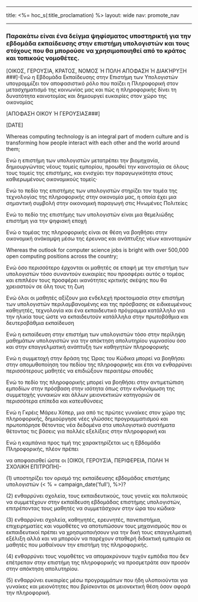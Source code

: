 * * *

title: <%= hoc_s(:title_proclamation) %> layout: wide nav: promote_nav

* * *

### Παρακάτω είναι ένα δείγμα ψηφίσματος υποστηρικτή για την εβδομάδα εκπαίδευσης στην επιστήμη υπολογιστών και τους στόχους που θα μπορούσε να χρησιμοποιηθεί από το κράτος και τοπικούς νομοθέτες.

  
[ΟΙΚΟΣ, ΓΕΡΟΥΣΙΑ, ΚΡΑΤΟΣ, ΝΟΜΟΣ Ή ΠΟΛΗ ΑΠΟΦΑΣΗ Ή ΔΙΑΚΉΡΥΞΗ ###]-Ενώ η Εβδομάδα Εκπαίδευσης στην Επιστήμη των Υπολογιστών υπογραμμίζει τον αποφασιστικό ρόλο που παίζει η Πληροφορική στον μετασχηματισμό της κοινωνίας μας και πώς η πληροφορικής δίνει τη δυνατότητα καινοτομίας και δημιουργεί ευκαιρίες στον χώρο της οικονομίας

[ΑΠΟΦΑΣΗ ΟΙΚΟΥ Ή ΓΕΡΟΥΣΙΑΣ###]

[DATE]

Whereas computing technology is an integral part of modern culture and is transforming how people interact with each other and the world around them;

Ενώ η επιστήμη των υπολογιστών μετατρέπει την βιομηχανία, δημιουργώντας νέους τομείς εμπορίου, προωθεί την καινοτομία σε όλους τους τομείς της επιστήμης, και ενισχύει την παραγωγικότητα στους καθιερωμένους οικονομικούς τομείς·

Ενώ το πεδίο της επιστήμης των υπολογιστών στηρίζει τον τομέα της τεχνολογίας της πληροφορικής στην οικονομία μας, η οποία έχει μια σημαντική συμβολή στην οικονομική παραγωγή στις Ηνωμένες Πολιτείες

Ενώ το πεδίο της επιστήμης των υπολογιστών είναι μια θεμελιώδης επιστήμη για την ψηφιακή εποχή

Ενώ ο τομέας της πληροφορικής είναι σε θέση να βοηθήσει στην οικονομική ανάκαμψη μέσω της έρευνας και ανάπτυξης νέων καινοτομιών

Whereas the outlook for computer science jobs is bright with over 500,000 open computing positions across the country;

Ενώ όσο περισσότερο έρχονται οι μαθητές σε επαφή με την επιστήμη των υπολογιστών τόσο συναντούν ευκαιρίες που προσφέρει αυτός ο τομέας και επιπλέον τους προσφέρει ικανότητες κριτικής σκέψης που θα χρειαστούν σε όλη τους τη ζωη

Ενώ όλοι οι μαθητές αξίζουν μια ενδελεχή προετοιμασία στην επιστήμη των υπολογιστών περιλαμβανομένης και της πρόσβασης σε ειδικευμένους καθηγητές, τεχνολογία και ένα εκπαιδευτικό πρόγραμμα κατάλληλο για την ηλικία τους ώστε να εκπαιδευτούν κατάλληλα στην πρωτοβάθμια και δευτεροβάθμια εκπαίδευση

Ενώ η εκπαίδευση στην επιστήμη των υπολογιστών τόσο στην περίληψη μαθημάτων υπολογιστών για την απόκτηση απολυτηρίου γυμνασίου όσο και στην επαγγελματική ανάπτυξη των καθηγητών πληροφορικής

Ενώ η συμμετοχή στην δράση της Ώρας του Κώδικα μπορεί να βοηθήσει στην απομυθοποίηση του πεδίου της πληροφορικής και έτσι να ενθαρρύνει περισσότερους μαθητές να επιδιώξουν περαιτέρω σπουδές

Ενώ το πεδίο της πληροφορικής μπορεί να βοηθήσει στην αντιμετώπιση εμποδίων στην πρόσβαση στην ισότητα όπως στην ενδυνάμωση της συμμετοχής γυναικών και άλλων μειονεκτικών κατηγοριών σε περισσότερα επίπεδα και κατευθύνσεις

Ενώ η Γκρέις Μάρευ Χόπερ, μια από τις πρώτες γυναίκες στον χώρο της πληροφορικής, δημιούργησε νέες γλώσσες προγραμματισμού και πρωτοπόρησε θέτοντας νέα δεδομένα στα υπολογιστικά συστήματα θέτοντας τις βάσεις για πολλές εξελίξεις στην πληροφορική και

Ενώ η καμπάνια προς τιμή της χαρακτηρίζεται ως η Εβδομάδα Πληροφορικής, πλέον πρέπει

να αποφασισθεί ώστε οι [ΟΙΚΟΙ, ΓΕΡΟΥΣΙΑ, ΠΕΡΙΦΕΡΕΙΑ, ΠΟΛΗ Ή ΣΧΟΛΙΚΗ ΕΠΙΤΡΟΠΗ]-

(1) υποστηρίζει τον ορισμό της εκπαίδευσης εβδομάδας επιστήμης υπολογιστών (< % = campaign_date('full'), %>)?

(2) ενθαρρύνει σχολεία, τους εκπαιδευτικούς, τους γονείς και πολιτικούς να συμμετέχουν στην εκπαίδευση εβδομάδας επιστήμης υπολογιστών, επιτρέποντας τους μαθητές να συμμετάσχουν στην ώρα του κώδικα·

(3) ενθαρρύνει σχολεία, καθηγητές, ερευνητές, πανεπιστήμια, επιχειρηματίες και νομοθέτες να αποτυπώσουν τους μηχανισμούς που οι εκπαιδευτικοί πρέπει να χρησιμοποιήσουν για την δική τους επαγγελματική εξέλιξη αλλά και να μπορούν να παρέχουν σταθερή διδακτική εμπειρία σε μαθητές που μαθαίνουν την επιστήμη της πληροφορικής.

(4) ενθαρρύνει τους νομοθέτες να απομακρύνουν τυχόν εμπόδια που δεν επέτρεπαν στην επιστήμη της πληροφορικής να προσμετράτε σαν προσόν στην απόκτηση απολυτηρίου.

(5) ενθαρρύνει ευκαιρίες μέσω προγραμμάτων που ήδη υλοποιούνται για γυναίκες και μειονότητες που βρίσκονται σε μειονεκτική θέση όσον αφορά την πληροφορική.